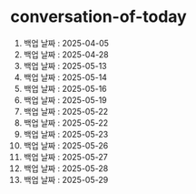 # conversation-of-today

1. 백업 날짜 : 2025-04-05
2. 백업 날짜 : 2025-04-28
3. 백업 날짜 : 2025-05-13
4. 백업 날짜 : 2025-05-14
5. 백업 날짜 : 2025-05-16
6. 백업 날짜 : 2025-05-19
7. 백업 날짜 : 2025-05-22
8. 백업 날짜 : 2025-05-22
9. 백업 날짜 : 2025-05-23
10. 백업 날짜 : 2025-05-26
11. 백업 날짜 : 2025-05-27
12. 백업 날짜 : 2025-05-28
13. 백업 날짜 : 2025-05-29